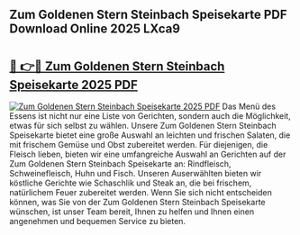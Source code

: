 ## Zum Goldenen Stern Steinbach Speisekarte PDF Download Online 2025 LXca9

# <h2><a href="http://gccb1b.nevu.top/?p=Zum+Goldenen+Stern+Steinbach+Speisekarte">🔗 👉🔴 Zum Goldenen Stern Steinbach Speisekarte 2025 PDF</a></h2>

[![Zum Goldenen Stern Steinbach Speisekarte 2025 PDF](https://i.imgur.com/dBaPXMq.png)](http://gccb1b.nevu.top/?p=Zum+Goldenen+Stern+Steinbach+Speisekarte)
Das Menü des Essens ist nicht nur eine Liste von Gerichten, sondern auch die Möglichkeit, etwas für sich selbst zu wählen. Unsere Zum Goldenen Stern Steinbach Speisekarte bietet eine große Auswahl an leichten und frischen Salaten, die mit frischem Gemüse und Obst zubereitet werden. Für diejenigen, die Fleisch lieben, bieten wir eine umfangreiche Auswahl an Gerichten auf der Zum Goldenen Stern Steinbach Speisekarte an: Rindfleisch, Schweinefleisch, Huhn und Fisch. Unseren Auserwählten bieten wir köstliche Gerichte wie Schaschlik und Steak an, die bei frischem, natürlichem Feuer zubereitet werden. Wenn Sie sich nicht entscheiden können, was Sie von der Zum Goldenen Stern Steinbach Speisekarte wünschen, ist unser Team bereit, Ihnen zu helfen und Ihnen einen angenehmen und bequemen Service zu bieten.
